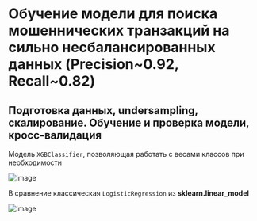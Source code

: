 # Обучение модели для поиска мошеннических транзакций на сильно несбалансированных данных (Precision~0.92, Recall~0.82)

## Подготовка данных, undersampling, скалирование. Обучение и проверка модели, кросс-валидация

Модель `XGBClassifier`, позволяющая работать с весами классов при необходимости  

![image](https://github.com/user-attachments/assets/75533c78-d1a2-4d65-94fe-5e126590c474)

В сравнение классическая `LogisticRegression` из **sklearn.linear_model**

![image](https://github.com/user-attachments/assets/c798d02f-28d8-465c-8516-ce038f8d215b)

